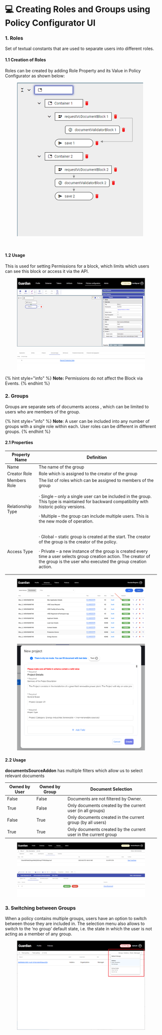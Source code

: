 # 💻 Creating Roles and Groups using Policy Configurator UI

### 1. Roles

Set of textual constants that are used to separate users into different roles.

#### 1.1 Creation of Roles

Roles can be created by adding Role Property and its Value in Policy Configurator as shown below:

<figure><img src="../.gitbook/assets/image (13) (3).png" alt=""><figcaption></figcaption></figure>

<figure><img src="../.gitbook/assets/Role1.1 (1).png" alt=""><figcaption></figcaption></figure>

#### 1.2 Usage

This is used for setting Permissions for a block, which limits which users can see this block or access it via the API.

<figure><img src="../.gitbook/assets/image (1) (4) (1).png" alt=""><figcaption></figcaption></figure>

<figure><img src="../.gitbook/assets/image (33) (1).png" alt=""><figcaption></figcaption></figure>

{% hint style="info" %}
**Note:** Permissions do not affect the Block via Events.
{% endhint %}

### 2. Groups

Groups are separate sets of documents access , which can be limited to users who are members of the group.

{% hint style="info" %}
**Note**: A user can be included into any number of groups with a single role within each. User roles can be different in different groups.
{% endhint %}

#### 2.1 Properties

| Property Name     | Definition                                                                                                                                                                                                                                                                                            |
| ----------------- | ----------------------------------------------------------------------------------------------------------------------------------------------------------------------------------------------------------------------------------------------------------------------------------------------------- |
| Name              | The name of the group                                                                                                                                                                                                                                                                                 |
| Creator Role      | Role which is assigned to the creator of the group                                                                                                                                                                                                                                                    |
| Members Role      | The list of roles which can be assigned to members of the group                                                                                                                                                                                                                                       |
| Relationship Type | <p>· Single – only a single user can be included in the group. This type is maintained for backward compatibility with historic policy versions.</p><p>· Multiple – the group can include multiple users. This is the new mode of operation.</p>                                                      |
| Access Type       | <p>· Global – static group is created at the start. The creator of the group is the creator of the policy.</p><p>· Private – a new instance of the group is created every time a user selects group creation action. The creator of the group is the user who executed the group creation action.</p> |



<figure><img src="../.gitbook/assets/image (22) (2).png" alt=""><figcaption></figcaption></figure>

<figure><img src="../.gitbook/assets/image (17) (1).png" alt=""><figcaption></figcaption></figure>

#### 2.2 Usage

**documentsSourceAddon** has multiple filters which allow us to select relevant documents

| Owned by User | Owned by Group | Document Selection                                              |
| ------------- | -------------- | --------------------------------------------------------------- |
| False         | False          | Documents are not filtered by Owner.                            |
| True          | False          | Only documents created by the current user (in all groups)      |
| False         | True           | Only documents created in the current group (by all users)      |
| True          | True           | Only documents created by the current user in the current group |

<figure><img src="../.gitbook/assets/image (23) (3).png" alt=""><figcaption></figcaption></figure>

<figure><img src="../.gitbook/assets/image (16) (3) (1).png" alt=""><figcaption></figcaption></figure>

### 3. Switching between Groups

When a policy contains multiple groups, users have an option to switch between those they are included in. The selection menu also allows to switch to the ‘no group’ default state, i.e. the state in which the user is not acting as a member of any group.

<figure><img src="../.gitbook/assets/image (32).png" alt=""><figcaption></figcaption></figure>
